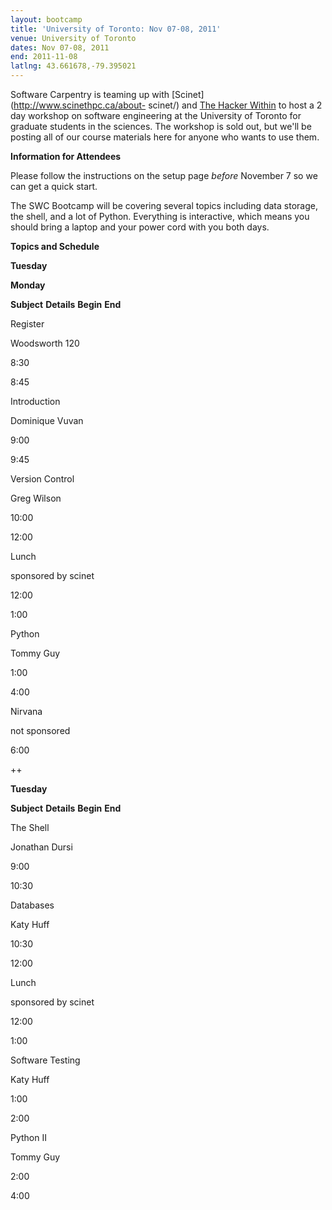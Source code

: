 ```yaml
---
layout: bootcamp
title: 'University of Toronto: Nov 07-08, 2011'
venue: University of Toronto
dates: Nov 07-08, 2011
end: 2011-11-08
latlng: 43.661678,-79.395021
---
```

Software Carpentry is teaming up with [Scinet](http://www.scinethpc.ca/about-
scinet/) and [The Hacker Within](http://hackerwithin.org/thw/) to host a 2 day
workshop on software engineering at the University of Toronto for graduate
students in the sciences. The workshop is sold out, but we'll be posting all
of our course materials here for anyone who wants to use them.

**Information for Attendees**

Please follow the instructions on the setup page _before_ November 7 so we can
get a quick start.

The SWC Bootcamp will be covering several topics including data storage, the
shell, and a lot of Python. Everything is interactive, which means you should
bring a laptop and your power cord with you both days.

**Topics and Schedule**

**Tuesday**

**Monday**

**Subject**
**Details**
**Begin**
**End**

Register

Woodsworth 120

8:30

8:45

Introduction

Dominique Vuvan

9:00

9:45

Version Control

Greg Wilson

10:00

12:00

Lunch

sponsored by scinet

12:00

1:00

Python

Tommy Guy

1:00

4:00

Nirvana

not sponsored

6:00

++

**Tuesday**

**Subject**
**Details**
**Begin**
**End**

The Shell

Jonathan Dursi

9:00

10:30

Databases

Katy Huff

10:30

12:00

Lunch

sponsored by scinet

12:00

1:00

Software Testing

Katy Huff

1:00

2:00

Python II

Tommy Guy

2:00

4:00
